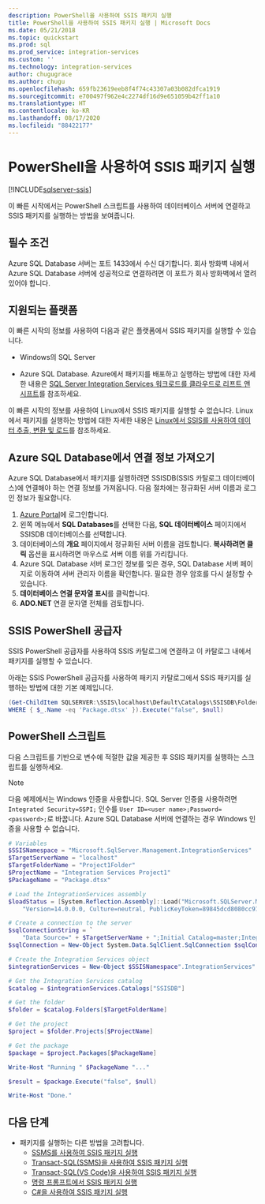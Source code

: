 ```yaml
---
description: PowerShell을 사용하여 SSIS 패키지 실행
title: PowerShell을 사용하여 SSIS 패키지 실행 | Microsoft Docs
ms.date: 05/21/2018
ms.topic: quickstart
ms.prod: sql
ms.prod_service: integration-services
ms.custom: ''
ms.technology: integration-services
author: chugugrace
ms.author: chugu
ms.openlocfilehash: 659fb23619eeb8f4f74c43307a03b082dfca1919
ms.sourcegitcommit: e700497f962e4c2274df16d9e651059b42ff1a10
ms.translationtype: HT
ms.contentlocale: ko-KR
ms.lasthandoff: 08/17/2020
ms.locfileid: "88422177"
---
```

# <a name="run-an-ssis-package-with-powershell"></a>PowerShell을 사용하여 SSIS 패키지 실행

[!INCLUDE[sqlserver-ssis](../includes/applies-to-version/sqlserver-ssis.md)]


이 빠른 시작에서는 PowerShell 스크립트를 사용하여 데이터베이스 서버에 연결하고 SSIS 패키지를 실행하는 방법을 보여줍니다.

## <a name="prerequisites"></a>필수 조건

Azure SQL Database 서버는 포트 1433에서 수신 대기합니다. 회사 방화벽 내에서 Azure SQL Database 서버에 성공적으로 연결하려면 이 포트가 회사 방화벽에서 열려 있어야 합니다.

## <a name="supported-platforms"></a>지원되는 플랫폼

이 빠른 시작의 정보를 사용하여 다음과 같은 플랫폼에서 SSIS 패키지를 실행할 수 있습니다.

-   Windows의 SQL Server

-   Azure SQL Database. Azure에서 패키지를 배포하고 실행하는 방법에 대한 자세한 내용은 [SQL Server Integration Services 워크로드를 클라우드로 리프트 앤 시프트](lift-shift/ssis-azure-lift-shift-ssis-packages-overview.md)를 참조하세요.

이 빠른 시작의 정보를 사용하여 Linux에서 SSIS 패키지를 실행할 수 없습니다. Linux에서 패키지를 실행하는 방법에 대한 자세한 내용은 [Linux에서 SSIS를 사용하여 데이터 추출, 변환 및 로드](../linux/sql-server-linux-migrate-ssis.md)를 참조하세요.

## <a name="for-azure-sql-database-get-the-connection-info"></a>Azure SQL Database에서 연결 정보 가져오기

Azure SQL Database에서 패키지를 실행하려면 SSISDB(SSIS 카탈로그 데이터베이스)에 연결해야 하는 연결 정보를 가져옵니다. 다음 절차에는 정규화된 서버 이름과 로그인 정보가 필요합니다.

1. [Azure Portal](https://portal.azure.com/)에 로그인합니다.
2. 왼쪽 메뉴에서 **SQL Databases**를 선택한 다음, **SQL 데이터베이스** 페이지에서 SSISDB 데이터베이스를 선택합니다. 
3. 데이터베이스의 **개요** 페이지에서 정규화된 서버 이름을 검토합니다. **복사하려면 클릭** 옵션을 표시하려면 마우스로 서버 이름 위를 가리킵니다. 
4. Azure SQL Database 서버 로그인 정보를 잊은 경우, SQL Database 서버 페이지로 이동하여 서버 관리자 이름을 확인합니다. 필요한 경우 암호를 다시 설정할 수 있습니다.
5. **데이터베이스 연결 문자열 표시**를 클릭합니다.
6. **ADO.NET** 연결 문자열 전체를 검토합니다.

## <a name="ssis-powershell-provider"></a>SSIS PowerShell 공급자
SSIS PowerShell 공급자를 사용하여 SSIS 카탈로그에 연결하고 이 카탈로그 내에서 패키지를 실행할 수 있습니다.

아래는 SSIS PowerShell 공급자를 사용하여 패키지 카탈로그에서 SSIS 패키지를 실행하는 방법에 대한 기본 예제입니다.

```powershell
(Get-ChildItem SQLSERVER:\SSIS\localhost\Default\Catalogs\SSISDB\Folders\Project1Folder\Projects\'Integration Services Project1'\Packages\ |
WHERE { $_.Name -eq 'Package.dtsx' }).Execute("false", $null)
```

## <a name="powershell-script"></a>PowerShell 스크립트
다음 스크립트를 기반으로 변수에 적절한 값을 제공한 후 SSIS 패키지를 실행하는 스크립트를 실행하세요.

> [!NOTE]
> 다음 예제에서는 Windows 인증을 사용합니다. SQL Server 인증을 사용하려면 `Integrated Security=SSPI;` 인수를 `User ID=<user name>;Password=<password>;`로 바꿉니다. Azure SQL Database 서버에 연결하는 경우 Windows 인증을 사용할 수 없습니다. 

```powershell
# Variables
$SSISNamespace = "Microsoft.SqlServer.Management.IntegrationServices"
$TargetServerName = "localhost"
$TargetFolderName = "Project1Folder"
$ProjectName = "Integration Services Project1"
$PackageName = "Package.dtsx"

# Load the IntegrationServices assembly
$loadStatus = [System.Reflection.Assembly]::Load("Microsoft.SQLServer.Management.IntegrationServices, "+
    "Version=14.0.0.0, Culture=neutral, PublicKeyToken=89845dcd8080cc91, processorArchitecture=MSIL")

# Create a connection to the server
$sqlConnectionString = `
    "Data Source=" + $TargetServerName + ";Initial Catalog=master;Integrated Security=SSPI;"
$sqlConnection = New-Object System.Data.SqlClient.SqlConnection $sqlConnectionString

# Create the Integration Services object
$integrationServices = New-Object $SSISNamespace".IntegrationServices" $sqlConnection

# Get the Integration Services catalog
$catalog = $integrationServices.Catalogs["SSISDB"]

# Get the folder
$folder = $catalog.Folders[$TargetFolderName]

# Get the project
$project = $folder.Projects[$ProjectName]

# Get the package
$package = $project.Packages[$PackageName]

Write-Host "Running " $PackageName "..."

$result = $package.Execute("false", $null)

Write-Host "Done."
```

## <a name="next-steps"></a>다음 단계
- 패키지를 실행하는 다른 방법을 고려합니다.
    - [SSMS를 사용하여 SSIS 패키지 실행](./ssis-quickstart-run-ssms.md)
    - [Transact-SQL(SSMS)을 사용하여 SSIS 패키지 실행](./ssis-quickstart-run-tsql-ssms.md)
    - [Transact-SQL(VS Code)을 사용하여 SSIS 패키지 실행](ssis-quickstart-run-tsql-vscode.md)
    - [명령 프롬프트에서 SSIS 패키지 실행](./ssis-quickstart-run-cmdline.md)
    - [C#을 사용하여 SSIS 패키지 실행](./ssis-quickstart-run-dotnet.md) 
